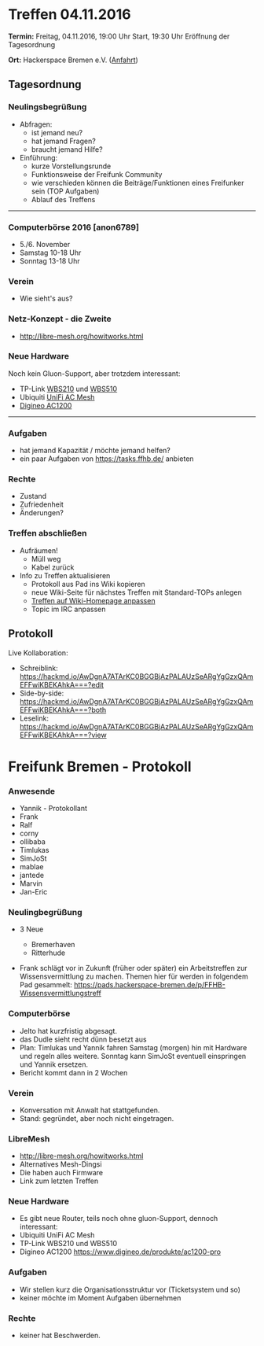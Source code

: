 # Treffen 04.11.2016

**Termin:** Freitag, 04.11.2016, 19:00 Uhr Start, 19:30 Uhr Eröffnung der Tagesordnung

**Ort:** Hackerspace Bremen e.V. ([Anfahrt](https://www.hackerspace-bremen.de/anfahrt/))

## Tagesordnung
### Neulingsbegrüßung
- Abfragen:
    - ist jemand neu?
    - hat jemand Fragen?
    - braucht jemand Hilfe?
- Einführung:
    - kurze Vorstellungsrunde
    - Funktionsweise der Freifunk Community
    - wie verschieden können die Beiträge/Funktionen eines Freifunker sein (TOP Aufgaben)
    - Ablauf des Treffens

---

### Computerbörse 2016 [anon6789]
- 5./6. November
- Samstag 10-18 Uhr
- Sonntag 13-18 Uhr

### Verein
* Wie sieht's aus?

### Netz-Konzept - die Zweite
- http://libre-mesh.org/howitworks.html

### Neue Hardware

Noch kein Gluon-Support, aber trotzdem interessant:

- TP-Link [WBS210](http://www.tp-link.de/products/details/cat-37_WBS210.html) und [WBS510](http://www.tp-link.de/products/details/cat-37_WBS510.html)
- Ubiquiti [UniFi AC Mesh](https://unifi-mesh.ubnt.com/)
- [Digineo AC1200](https://www.digineo.de/produkte/ac1200-pro)

---

### Aufgaben
- hat jemand Kapazität / möchte jemand helfen?
- ein paar Aufgaben von https://tasks.ffhb.de/ anbieten

### Rechte
- Zustand
- Zufriedenheit
- Änderungen?

### Treffen abschließen
- Aufräumen!
  - Müll weg
  - Kabel zurück
- Info zu Treffen aktualisieren
  - Protokoll aus Pad ins Wiki kopieren
  - neue Wiki-Seite für nächstes Treffen mit Standard-TOPs anlegen
  - [Treffen auf Wiki-Homepage anpassen](Home)
  - Topic im IRC anpassen


## Protokoll
Live Kollaboration:
- Schreiblink: https://hackmd.io/AwDgnA7ATArKC0BGGBjAzPALAUzSeARgYgGzxQAmEFFwiKBEKAhkA===?edit
- Side-by-side: https://hackmd.io/AwDgnA7ATArKC0BGGBjAzPALAUzSeARgYgGzxQAmEFFwiKBEKAhkA===?both
- Leselink: https://hackmd.io/AwDgnA7ATArKC0BGGBjAzPALAUzSeARgYgGzxQAmEFFwiKBEKAhkA===?view


# Freifunk Bremen - Protokoll
### Anwesende
- Yannik - Protokollant
- Frank
- Ralf
- corny
- ollibaba
- Timlukas
- SimJoSt
- mablae
- jantede
- Marvin
- Jan-Eric

### Neulingbegrüßung
- 3 Neue
    - Bremerhaven
    - Ritterhude
    
- Frank schlägt vor in Zukunft (früher oder später) ein Arbeitstreffen zur Wissensvermittlung zu machen. Themen hier für werden in folgendem Pad gesammelt: 
https://pads.hackerspace-bremen.de/p/FFHB-Wissensvermittlungstreff

### Computerbörse
- Jelto hat kurzfristig abgesagt.
- das Dudle sieht recht dünn besetzt aus
- Plan: Timlukas und Yannik fahren Samstag (morgen) hin mit Hardware und regeln alles weitere. Sonntag kann SimJoSt eventuell einspringen und Yannik ersetzen.
- Bericht kommt dann in 2 Wochen 


### Verein
- Konversation mit Anwalt hat stattgefunden.
- Stand: gegründet, aber noch nicht eingetragen.

### LibreMesh
- http://libre-mesh.org/howitworks.html
- Alternatives Mesh-Dingsi
- Die haben auch Firmware
- Link zum letzten Treffen 

### Neue Hardware
- Es gibt neue Router, teils noch ohne gluon-Support, dennoch interessant:
- Ubiquiti UniFi AC Mesh
- TP-Link WBS210 und WBS510
- Digineo AC1200 https://www.digineo.de/produkte/ac1200-pro 

### Aufgaben
- Wir stellen kurz die Organisationsstruktur vor (Ticketsystem und so)
- keiner möchte im Moment Aufgaben übernehmen

### Rechte
- keiner hat Beschwerden.





